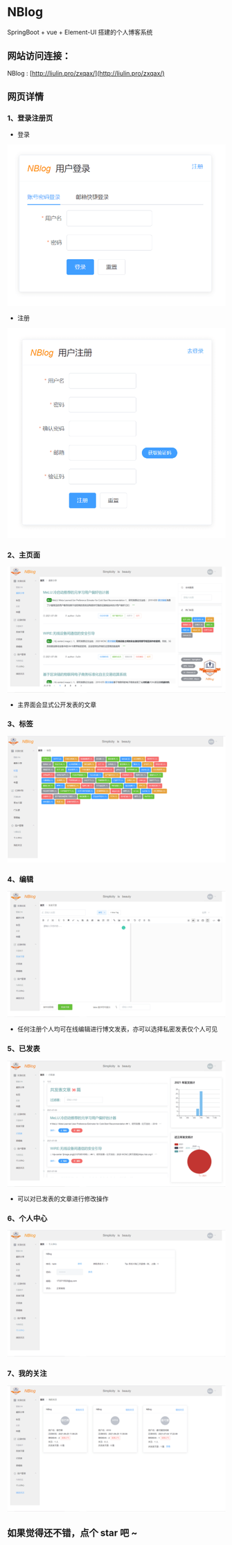 # NBlog
SpringBoot + vue + Element-UI 搭建的个人博客系统

## 网站访问连接：
NBlog : [http://liulin.pro/zxqax/](http://liulin.pro/zxqax/)

## 网页详情
### 1、登录注册页
- 登录

![login](./images/01.jpg)

- 注册

![register](./images/02.jpg)

### 2、主页面
![main](./images/03.jpg)

- 主界面会显式公开发表的文章

### 3、标签
![main](./images/04.jpg)

### 4、编辑
![main](./images/05.jpg)

- 任何注册个人均可在线编辑进行博文发表，亦可以选择私密发表仅个人可见

### 5、已发表
![main](./images/06.jpg)

- 可以对已发表的文章进行修改操作

### 6、个人中心
![main](./images/07.jpg)

### 7、我的关注
![main](./images/08.jpg)

## 如果觉得还不错，点个 star 吧 ~
